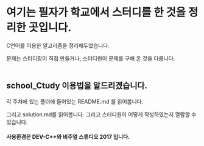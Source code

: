 # 여기는 필자가 학교에서 스터디를 한 것을 정리한 곳입니다.

C언어를 이용한 알고리즘을 정리해두었습니다.

문제는 스터디장이 직접 만들거나, 스터디원이 문제를 구해 온 것을 다룹니다.
<br><br>
## school_Ctudy 이용법을 알드리겠습니다.

각 주차에 있는 폴더에 들어있는 README.md 를 읽어봅니다.

그리고 solution.md를 읽어봅니다. 그리고 스터디원이 어떻게 작성하였는지 열람할 수 있습니다.


#### 사용환경은 DEV-C++와 비주얼 스튜디오 2017 입니다.
